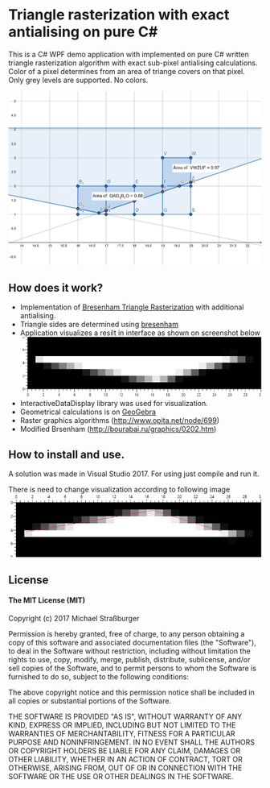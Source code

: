 # Triangle rasterization with exact antialising on pure C#

This is a C# WPF demo application with implemented on pure C# written triangle rasterization algorithm with exact sub-pixel antialising calculations. Color of a pixel determines from an area of triange covers on that pixel. Only grey levels are supported. No colors.

![geogebra](screenshots/geogebra.png)

## How does it work?

* Implementation of [Bresenham Triangle Rasterization](http://www.sunshine2k.de/coding/java/TriangleRasterization/TriangleRasterization.html#algo3) with additional antialising.
* Triangle sides are determined using [bresenham](https://en.wikipedia.org/wiki/Bresenham%27s_line_algorithm)
* Application visualizes a resilt in interface as shown on screenshot below
![interface](screenshots/interface.png)
* InteractiveDataDisplay library was used for visualization.
* Geometrical calculations is on [GeoGebra](https://ggbm.at/ytbgvphv)
* Raster graphics algorithms (http://www.opita.net/node/699)
* Modified Brsenham (http://bourabai.ru/graphics/0202.htm)

## How to install and use.

A solution was made in Visual Studio 2017. For using just compile and run it.

There is need to change visualization according to following image
![interface](screenshots/interface_2.png)

## License
#### The MIT License (MIT)
Copyright (c) 2017 Michael Straßburger

Permission is hereby granted, free of charge, to any person obtaining a copy of this software and associated documentation files (the "Software"), to deal in the Software without restriction, including without limitation the rights to use, copy, modify, merge, publish, distribute, sublicense, and/or sell copies of the Software, and to permit persons to whom the Software is furnished to do so, subject to the following conditions:

The above copyright notice and this permission notice shall be included in all copies or substantial portions of the Software.

THE SOFTWARE IS PROVIDED "AS IS", WITHOUT WARRANTY OF ANY KIND, EXPRESS OR IMPLIED, INCLUDING BUT NOT LIMITED TO THE WARRANTIES OF MERCHANTABILITY, FITNESS FOR A PARTICULAR PURPOSE AND NONINFRINGEMENT. IN NO EVENT SHALL THE AUTHORS OR COPYRIGHT HOLDERS BE LIABLE FOR ANY CLAIM, DAMAGES OR OTHER LIABILITY, WHETHER IN AN ACTION OF CONTRACT, TORT OR OTHERWISE, ARISING FROM, OUT OF OR IN CONNECTION WITH THE SOFTWARE OR THE USE OR OTHER DEALINGS IN THE SOFTWARE.
